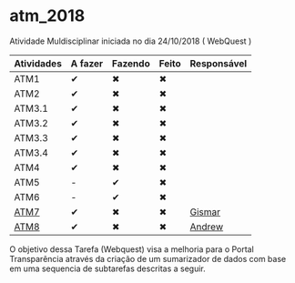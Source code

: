 # atm_2018
Atividade Muldisciplinar iniciada no dia 24/10/2018 ( WebQuest )


Atividades   |   A fazer  |      Fazendo       |          Feito        | Responsável
------------ | ---------- | ------------------ | --------------------- | -----------
ATM1         | ✔          | ✖                 | ✖                     | 
ATM2         | ✔          | ✖                 | ✖                     | 
ATM3.1       | ✔          | ✖                 | ✖                     | 
ATM3.2       | ✔          | ✖                 | ✖                     | 
ATM3.3       | ✔          | ✖                 | ✖                     | 
ATM3.4       | ✔          | ✖                 | ✖                     | 
ATM4         | ✔          | ✖                 | ✖                     | 
ATM5         | -          | ✔                 | ✖                     | 
ATM6         | -          | ✔                 | ✖                     | 
[ATM7](https://github.com/aceiro/atm_2018/issues/10)         | ✔          | ✖                 | ✖                     | [Gismar](https://github.com/gismarb)
[ATM8](https://github.com/aceiro/atm_2018/issues/11)         | ✔          | ✖                 | ✖                     | [Andrew](https://github.com/aDwCarrazzone)

O objetivo dessa Tarefa (Webquest) visa a melhoria para o Portal Transparência através da criação de um sumarizador de dados com base em uma sequencia de subtarefas descritas a seguir. 
